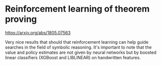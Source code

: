 # Reinforcement learning of theorem proving

https://arxiv.org/abs/1805.07563

Very nice results that should that reinforcement learning can help
guide searches in the field of symbolic reasoning.  It's important to
note that the value and policy estimates are not given by neural
networks but by boosted linear classifiers (XGBoost and LIBLINEAR) on
handwritten features.

